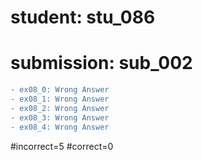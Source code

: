 # student: stu_086
# submission: sub_002

```diff
- ex08_0: Wrong Answer
- ex08_1: Wrong Answer
- ex08_2: Wrong Answer
- ex08_3: Wrong Answer
- ex08_4: Wrong Answer
```
#incorrect=5
#correct=0
